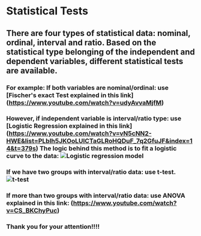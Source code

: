 # Statistical Tests

## There are four types of statistical data: **nominal, ordinal, interval** and **ratio**. Based on the statistical type belonging of the independent and dependent variables, different statistical tests are available. 

### For example: If both variables are nominal/ordinal: use [Fischer's exact Test explained in this link] (https://www.youtube.com/watch?v=udyAvvaMjfM)

### However, if independent variable is interval/ratio type: use [Logistic Regression explained in this link] (https://www.youtube.com/watch?v=vN5cNN2-HWE&list=PLblh5JKOoLUICTaGLRoHQDuF_7q2GfuJF&index=14&t=379s) The logic behind this method is to fit a logistic curve to the data: ![Logistic regression model](https://miro.medium.com/max/1400/1*UgYbimgPXf6XXxMy2yqRLw.png)

### If we have two groups with interval/ratio data: use **t-test**. ![t-test](https://i.ytimg.com/vi/NkGvw18zlGQ/maxresdefault.jpg)

### If more than two groups with interval/ratio data: use **ANOVA** explained in this link: (https://www.youtube.com/watch?v=CS_BKChyPuc)

### Thank you for your attention!!!!
